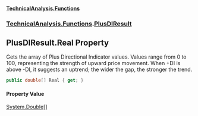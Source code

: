 #### [TechnicalAnalysis\.Functions](Atypical.TechnicalAnalysis.Functions.md 'Atypical\.TechnicalAnalysis\.Functions')
### [TechnicalAnalysis\.Functions](Atypical.TechnicalAnalysis.Functions.md#TechnicalAnalysis.Functions 'TechnicalAnalysis\.Functions').[PlusDIResult](PlusDIResult.md 'TechnicalAnalysis\.Functions\.PlusDIResult')

## PlusDIResult\.Real Property

Gets the array of Plus Directional Indicator values\.
Values range from 0 to 100, representing the strength of upward price movement\.
When \+DI is above \-DI, it suggests an uptrend; the wider the gap, the stronger the trend\.

```csharp
public double[] Real { get; }
```

#### Property Value
[System\.Double](https://docs.microsoft.com/en-us/dotnet/api/System.Double 'System\.Double')[\[\]](https://docs.microsoft.com/en-us/dotnet/api/System.Array 'System\.Array')